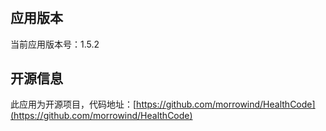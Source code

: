 #

## 应用版本

当前应用版本号：1.5.2

## 开源信息

此应用为开源项目，代码地址：[https://github.com/morrowind/HealthCode](https://github.com/morrowind/HealthCode)
